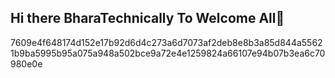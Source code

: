 ## Hi there BharaTechnically To Welcome All👋

<!--![9d8c84b944419dfac7012f9b268d0572](https://github.com/Bhara-Technically/.github/assets/171543751/90c3574f-08b3-4dce-addb-fc3447aa4629)
![B612_20190525_184731_156](https://github.com/Bhara-Technically/.github/assets/171543751/a10b33f1-aca5-4f1b-9a36-eecd109faffc)
![FB_IMG_1547291489940](https://github.com/Bhara-Technically/.github/assets/171543751/f642de3d-dd49-4faf-a6a8-c3cd8d2246f0)
![75220b5d12815e863ab914c3652b8aa5](https://github.com/Bhara-Technically/.github/assets/171543751/f944b095-64e4-4d4f-98c4-da887a214013)
![60ff6e63fba95df42c9567ea638c1ba8](https://github.com/Bhara-Technically/.github/assets/171543751/948e10cc-ff77-439a-8675-f34a6f672c28)
![IMG_20201222_150203](https://github.com/Bhara-Technically/.github/assets/171543751/b173514a-2096-402b-847c-9cbd3524b361)
![IMG-20210223-WA0016](https://github.com/Bhara-Technically/.github/assets/171543751/a16dd4b5-e0f3-43df-8961-f562a004a7ec)
![IMG_20201210_103020](https://github.com/Bhara-Technically/.github/assets/171543751/c8a4fe35-2faa-4960-aab6-edb5e2760794)
![IMG_20200704_133158](https://github.com/Bhara-Technically/.github/assets/171543751/41d8c17b-7eff-43be-85ff-829fd72ca4e5)
![BM_IMG_1600594831329](https://github.com/Bhara-Technically/.github/assets/171543751/87c2da41-9ef1-4473-ac79-4432e92ab6dc)
![IMG_20191215_193957_352](https://github.com/Bhara-Technically/.github/assets/171543751/9c5b86a2-94ad-4e62-8ce6-852305f2b3ee)
![IMG-20210115-WA0002](https://github.com/Bhara-Technically/.github/assets/171543751/45f5098c-e654-4ce0-8304-4abdaebdd950)
![FB_IMG_1607617018269](https://github.com/Bhara-Technically/.github/assets/171543751/257a0ec5-8475-46ca-ae08-337e6868541f)
![IMG_20201210_141538](https://github.com/Bhara-Technically/.github/assets/171543751/c82af4ea-6037-45aa-916d-e99f0b87878a)
------------

**Here are some ideas to get you started:**

🙋‍♀️ A short introduction - what is your organization all about?
🌈 Contribution guidelines - how can the community get involved?
👩‍💻 Useful resources - where can the community find your docs? Is there anything else the community should know?
🍿 Fun facts - what does your team eat for breakfast?
🧙 Remember, you can do mighty things with the power of [Markdown](https://docs.github.com/github/writing-on-github/getting-started-with-writing-and-formatting-on-github/basic-writing-and-formatting-syntax)
-->
7609e4f648174d152e17b92d6d4c273a6d7073af2deb8e8b3a85d844a55621b9ba5995b95a075a948a502bce9a72e4e1259824a66107e94b07b3ea6c70980e0e
